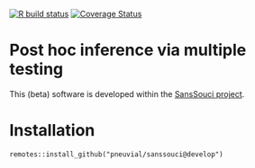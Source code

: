 <!-- badges: start -->
  [![R build status](https://github.com/pneuvial/sanssouci/workflows/R-CMD-check/badge.svg)](https://github.com/pneuvial/sanssouci/actions)
[![Coverage Status](https://img.shields.io/codecov/c/github/pneuvial/sanssouci/develop.svg)](https://codecov.io/github/pneuvial/sanssouci/branch/develop)
 <!-- badges: end -->
 
# Post hoc inference via multiple testing

This (beta) software is developed within the [SansSouci project](https://www.math.univ-toulouse.fr/~pneuvial/sanssouci).

# Installation

```
remotes::install_github("pneuvial/sanssouci@develop")
```
